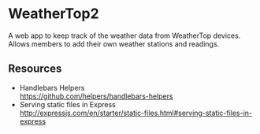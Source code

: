 # WeatherTop2
A web app to keep track of the weather data from WeatherTop devices.
Allows members to add their own weather stations and readings.


## Resources
* Handlebars Helpers\
  https://github.com/helpers/handlebars-helpers
* Serving static files in Express\
  http://expressjs.com/en/starter/static-files.html#serving-static-files-in-express
